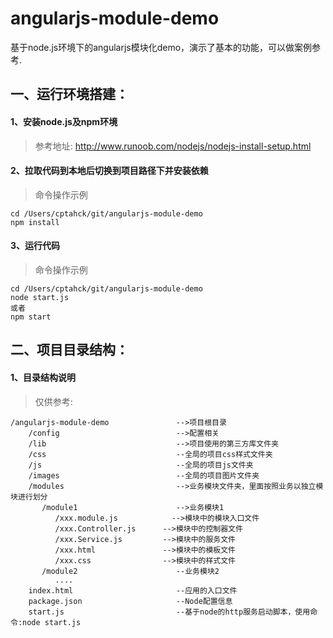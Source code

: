 # angularjs-module-demo

基于node.js环境下的angularjs模块化demo，演示了基本的功能，可以做案例参考.

## 一、运行环境搭建：

#### 1、安装node.js及npm环境
> 参考地址: 
  http://www.runoob.com/nodejs/nodejs-install-setup.html

#### 2、拉取代码到本地后切换到项目路径下并安装依赖
> 命令操作示例

```
cd /Users/cptahck/git/angularjs-module-demo
npm install
```
#### 3、运行代码
> 命令操作示例

```
cd /Users/cptahck/git/angularjs-module-demo
node start.js
或者 
npm start
```
## 二、项目目录结构：

#### 1、目录结构说明
> 仅供参考: 

```
/angularjs-module-demo    			 -->项目根目录
    /config              			 -->配置相关
    /lib                  			 -->项目使用的第三方库文件夹
    /css                  			 --全局的项目css样式文件夹
    /js					   			 --全局的项目js文件夹
    /images				   			 --全局的项目图片文件夹
    /modules              			 -->业务模块文件夹，里面按照业务以独立模块进行划分
       /module1           			 -->业务模块1
          /xxx.module.js		    -->模块中的模块入口文件
          /xxx.Controller.js      -->模块中的控制器文件
          /xxx.Service.js         -->模块中的服务文件
          /xxx.html               -->模块中的模板文件
          /xxx.css                -->模块中的样式文件
       /module2           			 --业务模块2
          ....
    index.html            			 --应用的入口文件
    package.json          			 --Node配置信息
    start.js              			 --基于node的http服务启动脚本，使用命令:node start.js
```